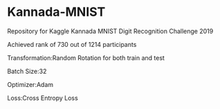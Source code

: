 # Kannada-MNIST
Repository for Kaggle Kannada MNIST Digit Recognition Challenge 2019

Achieved rank of 730 out of 1214 participants


Transformation:Random Rotation for both train and test

Batch Size:32

Optimizer:Adam

Loss:Cross Entropy Loss


